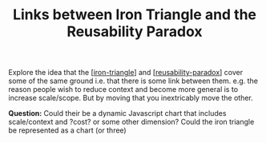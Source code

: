 ﻿---
backlinks:
- title: Iron Triangle
  url: /sense/Design/iron-triangle.html
title: Links between Iron Triangle and the Reusability Paradox
---
Explore the idea that the [[iron-triangle]] and [[reusability-paradox]] cover some of the same ground i.e. that there is some link between them. e.g. the reason people wish to reduce context and become more general is to increase scale/scope.  But by moving that you inextricably move the other.

**Question:** Could their be a dynamic Javascript chart that includes scale/context and ?cost? or some other dimension? Could the iron triangle be represented as a chart (or three)

[//begin]: # "Autogenerated link references for markdown compatibility"
[iron-triangle]: iron-triangle "Iron Triangle"
[reusability-paradox]: ../Bricolage/reusability-paradox "Reusability Paradox"
[//end]: # "Autogenerated link references"